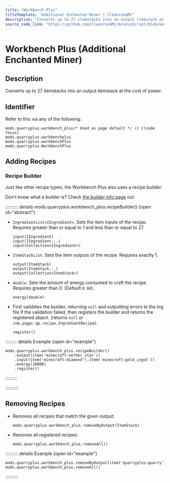 ```yaml
---
title: "Workbench Plus"
titleTemplate: "Additional Enchanted Miner | CleanroomMC"
description: "Converts up to 27 itemstacks into an output itemstack at the cost of power."
source_code_link: "https://github.com/CleanroomMC/GroovyScript/blob/master/src/main/java/com/cleanroommc/groovyscript/compat/mods/additionalenchantedminer/WorkbenchPlus.java"
---
```


# Workbench Plus (Additional Enchanted Miner)

## Description

Converts up to 27 itemstacks into an output itemstack at the cost of power.

## Identifier

Refer to this via any of the following:

```groovy:no-line-numbers {1}
mods.quarryplus.workbench_plus/* Used as page default */ // [!code focus]
mods.quarryplus.workbenchplus
mods.quarryplus.workbenchPlus
mods.quarryplus.WorkbenchPlus
```


## Adding Recipes

### Recipe Builder

Just like other recipe types, the Workbench Plus also uses a recipe builder.

Don't know what a builder is? Check [the builder info page](../../getting_started/builder.md) out.

:::::::::: details mods.quarryplus.workbench_plus.recipeBuilder() {open id="abstract"}
- `IngredientList<IIngredient>`. Sets the item inputs of the recipe. Requires greater than or equal to 1 and less than or equal to 27.

    ```groovy:no-line-numbers
    input(IIngredient)
    input(IIngredient...)
    input(Collection<IIngredient>)
    ```

- `ItemStackList`. Sets the item outputs of the recipe. Requires exactly 1.

    ```groovy:no-line-numbers
    output(ItemStack)
    output(ItemStack...)
    output(Collection<ItemStack>)
    ```

- `double`. Sets the amount of energy consumed to craft the recipe. Requires greater than 0. (Default `0.0d`).

    ```groovy:no-line-numbers
    energy(double)
    ```

- First validates the builder, returning `null` and outputting errors to the log file if the validation failed, then registers the builder and returns the registered object. (returns `null` or `com.yogpc.qp.recipe.IngredientRecipe`).

    ```groovy:no-line-numbers
    register()
    ```

::::::::: details Example {open id="example"}
```groovy:no-line-numbers
mods.quarryplus.workbench_plus.recipeBuilder()
    .output(item('minecraft:nether_star'))
    .input(item('minecraft:diamond'),item('minecraft:gold_ingot'))
    .energy(10000)
    .register()
```

:::::::::

::::::::::

## Removing Recipes

- Removes all recipes that match the given output:

    ```groovy:no-line-numbers
    mods.quarryplus.workbench_plus.removeByOutput(ItemStack)
    ```

- Removes all registered recipes:

    ```groovy:no-line-numbers
    mods.quarryplus.workbench_plus.removeAll()
    ```

:::::::::: details Example {open id="example"}
```groovy:no-line-numbers
mods.quarryplus.workbench_plus.removeByOutput(item('quarryplus:quarry'))
mods.quarryplus.workbench_plus.removeAll()
```

::::::::::
